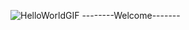 ![HelloWorldGIF](https://user-images.githubusercontent.com/118850729/220902811-3d74b167-14c7-44c3-a3d9-48fcbc884f7c.gif)
--------Welcome-------


<!--
**Glamour95/Glamour95** is a ✨ _special_ ✨ repository because its `README.md` (this file) appears on your GitHub profile.

Here are some ideas to get you started:

- 🔭 I’m currently working on C, Python, HTML, CSS & JavaScript 
- 🌱 I’m currently learning Software engineering
- 👯 I’m looking to collaborate on ALX Africa
- 🤔 I’m looking for help with ...
- 💬 Ask me about ...
- 📫 you can reach me on linkedin on www.linkedin.com/in/glamour-maphanga
- 😄 Pronouns: i am her/she
- ⚡ Fun fact: I make things interesting
-->
